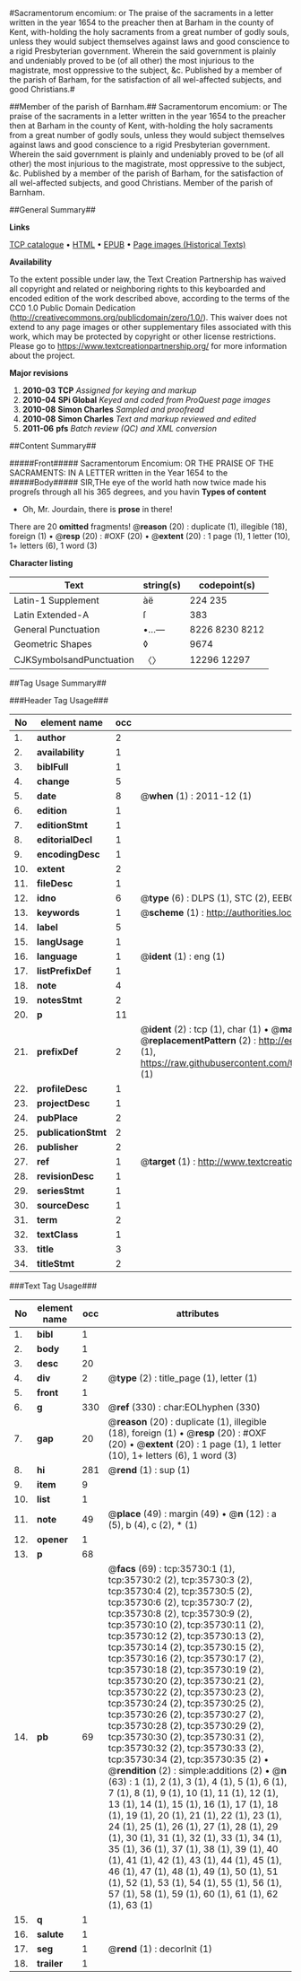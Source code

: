 #Sacramentorum encomium: or The praise of the sacraments in a letter written in the year 1654 to the preacher then at Barham in the county of Kent, with-holding the holy sacraments from a great number of godly souls, unless they would subject themselves against laws and good conscience to a rigid Presbyterian government. Wherein the said government is plainly and undeniably proved to be (of all other) the most injurious to the magistrate, most oppressive to the subject, &c. Published by a member of the parish of Barham, for the satisfaction of all wel-affected subjects, and good Christians.#

##Member of the parish of Barnham.##
Sacramentorum encomium: or The praise of the sacraments in a letter written in the year 1654 to the preacher then at Barham in the county of Kent, with-holding the holy sacraments from a great number of godly souls, unless they would subject themselves against laws and good conscience to a rigid Presbyterian government. Wherein the said government is plainly and undeniably proved to be (of all other) the most injurious to the magistrate, most oppressive to the subject, &c. Published by a member of the parish of Barham, for the satisfaction of all wel-affected subjects, and good Christians.
Member of the parish of Barnham.

##General Summary##

**Links**

[TCP catalogue](http://www.ota.ox.ac.uk/tcp/)  • 
[HTML](http://tei.it.ox.ac.uk/tcp/Texts-HTML/free/A58/A58941.html)  • 
[EPUB](http://tei.it.ox.ac.uk/tcp/Texts-EPUB/free/A58/A58941.epub) • 
[Page images (Historical Texts)](https://historicaltexts.jisc.ac.uk/eebo-99831267e)

**Availability**

To the extent possible under law, the Text Creation Partnership has waived all copyright and related or neighboring rights to this keyboarded and encoded edition of the work described above, according to the terms of the CC0 1.0 Public Domain Dedication (http://creativecommons.org/publicdomain/zero/1.0/). This waiver does not extend to any page images or other supplementary files associated with this work, which may be protected by copyright or other license restrictions. Please go to https://www.textcreationpartnership.org/ for more information about the project.

**Major revisions**

1. __2010-03__ __TCP__ *Assigned for keying and markup*
1. __2010-04__ __SPi Global__ *Keyed and coded from ProQuest page images*
1. __2010-08__ __Simon Charles__ *Sampled and proofread*
1. __2010-08__ __Simon Charles__ *Text and markup reviewed and edited*
1. __2011-06__ __pfs__ *Batch review (QC) and XML conversion*

##Content Summary##

#####Front#####
Sacramentorum Encomium: OR THE PRAISE OF THE SACRAMENTS: IN A LETTER written in the Year 1654 to the
#####Body#####
SIR,THe eye of the world hath now twice made his progreſs through all his 365 degrees, and you havin
**Types of content**

  * Oh, Mr. Jourdain, there is **prose** in there!

There are 20 **omitted** fragments! 
 @__reason__ (20) : duplicate (1), illegible (18), foreign (1)  •  @__resp__ (20) : #OXF (20)  •  @__extent__ (20) : 1 page (1), 1 letter (10), 1+ letters (6), 1 word (3)

**Character listing**


|Text|string(s)|codepoint(s)|
|---|---|---|
|Latin-1 Supplement|àë|224 235|
|Latin Extended-A|ſ|383|
|General Punctuation|•…—|8226 8230 8212|
|Geometric Shapes|◊|9674|
|CJKSymbolsandPunctuation|〈〉|12296 12297|

##Tag Usage Summary##

###Header Tag Usage###

|No|element name|occ|attributes|
|---|---|---|---|
|1.|__author__|2||
|2.|__availability__|1||
|3.|__biblFull__|1||
|4.|__change__|5||
|5.|__date__|8| @__when__ (1) : 2011-12 (1)|
|6.|__edition__|1||
|7.|__editionStmt__|1||
|8.|__editorialDecl__|1||
|9.|__encodingDesc__|1||
|10.|__extent__|2||
|11.|__fileDesc__|1||
|12.|__idno__|6| @__type__ (6) : DLPS (1), STC (2), EEBO-CITATION (1), PROQUEST (1), VID (1)|
|13.|__keywords__|1| @__scheme__ (1) : http://authorities.loc.gov/ (1)|
|14.|__label__|5||
|15.|__langUsage__|1||
|16.|__language__|1| @__ident__ (1) : eng (1)|
|17.|__listPrefixDef__|1||
|18.|__note__|4||
|19.|__notesStmt__|2||
|20.|__p__|11||
|21.|__prefixDef__|2| @__ident__ (2) : tcp (1), char (1)  •  @__matchPattern__ (2) : ([0-9\-]+):([0-9IVX]+) (1), (.+) (1)  •  @__replacementPattern__ (2) : http://eebo.chadwyck.com/downloadtiff?vid=$1&page=$2 (1), https://raw.githubusercontent.com/textcreationpartnership/Texts/master/tcpchars.xml#$1 (1)|
|22.|__profileDesc__|1||
|23.|__projectDesc__|1||
|24.|__pubPlace__|2||
|25.|__publicationStmt__|2||
|26.|__publisher__|2||
|27.|__ref__|1| @__target__ (1) : http://www.textcreationpartnership.org/docs/. (1)|
|28.|__revisionDesc__|1||
|29.|__seriesStmt__|1||
|30.|__sourceDesc__|1||
|31.|__term__|2||
|32.|__textClass__|1||
|33.|__title__|3||
|34.|__titleStmt__|2||


###Text Tag Usage###

|No|element name|occ|attributes|
|---|---|---|---|
|1.|__bibl__|1||
|2.|__body__|1||
|3.|__desc__|20||
|4.|__div__|2| @__type__ (2) : title_page (1), letter (1)|
|5.|__front__|1||
|6.|__g__|330| @__ref__ (330) : char:EOLhyphen (330)|
|7.|__gap__|20| @__reason__ (20) : duplicate (1), illegible (18), foreign (1)  •  @__resp__ (20) : #OXF (20)  •  @__extent__ (20) : 1 page (1), 1 letter (10), 1+ letters (6), 1 word (3)|
|8.|__hi__|281| @__rend__ (1) : sup (1)|
|9.|__item__|9||
|10.|__list__|1||
|11.|__note__|49| @__place__ (49) : margin (49)  •  @__n__ (12) : a (5), b (4), c (2), * (1)|
|12.|__opener__|1||
|13.|__p__|68||
|14.|__pb__|69| @__facs__ (69) : tcp:35730:1 (1), tcp:35730:2 (2), tcp:35730:3 (2), tcp:35730:4 (2), tcp:35730:5 (2), tcp:35730:6 (2), tcp:35730:7 (2), tcp:35730:8 (2), tcp:35730:9 (2), tcp:35730:10 (2), tcp:35730:11 (2), tcp:35730:12 (2), tcp:35730:13 (2), tcp:35730:14 (2), tcp:35730:15 (2), tcp:35730:16 (2), tcp:35730:17 (2), tcp:35730:18 (2), tcp:35730:19 (2), tcp:35730:20 (2), tcp:35730:21 (2), tcp:35730:22 (2), tcp:35730:23 (2), tcp:35730:24 (2), tcp:35730:25 (2), tcp:35730:26 (2), tcp:35730:27 (2), tcp:35730:28 (2), tcp:35730:29 (2), tcp:35730:30 (2), tcp:35730:31 (2), tcp:35730:32 (2), tcp:35730:33 (2), tcp:35730:34 (2), tcp:35730:35 (2)  •  @__rendition__ (2) : simple:additions (2)  •  @__n__ (63) : 1 (1), 2 (1), 3 (1), 4 (1), 5 (1), 6 (1), 7 (1), 8 (1), 9 (1), 10 (1), 11 (1), 12 (1), 13 (1), 14 (1), 15 (1), 16 (1), 17 (1), 18 (1), 19 (1), 20 (1), 21 (1), 22 (1), 23 (1), 24 (1), 25 (1), 26 (1), 27 (1), 28 (1), 29 (1), 30 (1), 31 (1), 32 (1), 33 (1), 34 (1), 35 (1), 36 (1), 37 (1), 38 (1), 39 (1), 40 (1), 41 (1), 42 (1), 43 (1), 44 (1), 45 (1), 46 (1), 47 (1), 48 (1), 49 (1), 50 (1), 51 (1), 52 (1), 53 (1), 54 (1), 55 (1), 56 (1), 57 (1), 58 (1), 59 (1), 60 (1), 61 (1), 62 (1), 63 (1)|
|15.|__q__|1||
|16.|__salute__|1||
|17.|__seg__|1| @__rend__ (1) : decorInit (1)|
|18.|__trailer__|1||
